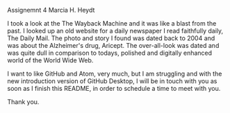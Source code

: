 Assignemnt 4
Marcia H. Heydt

I took a look at the The Wayback Machine and it was like a blast from the past. I looked up an old website for a daily newspaper I read faithfully daily, The Daily Mail. The photo and story I found was dated back to 2004 and was about the Alzheimer's drug, Aricept. The over-all-look was dated and was quite dull in comparison to todays, polished and digitally enhanced world of the World Wide Web.

I want to like GitHub and Atom, very much, but I am struggling and with the new introduction version of GitHub Desktop, I will be in touch with you as soon as I finish this README, in order to schedule a time to meet with you.

Thank you.
